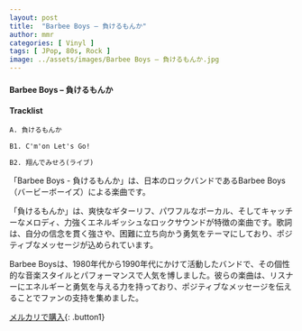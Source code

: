 ```yaml
---
layout: post
title:  "Barbee Boys – 負けるもんか"
author: mmr
categories: [ Vinyl ]
tags: [ JPop, 80s, Rock ]
image: ../assets/images/Barbee Boys – 負けるもんか.jpg
---
```


#### Barbee Boys – 負けるもんか

#### Tracklist
```md
A. 負けるもんか

B1. C'm'on Let's Go!

B2. 翔んでみせろ(ライブ)
```

「Barbee Boys - 負けるもんか」は、日本のロックバンドであるBarbee Boys（バービーボーイズ）による楽曲です。

「負けるもんか」は、爽快なギターリフ、パワフルなボーカル、そしてキャッチーなメロディ、力強くエネルギッシュなロックサウンドが特徴の楽曲です。歌詞は、自分の信念を貫く強さや、困難に立ち向かう勇気をテーマにしており、ポジティブなメッセージが込められています。

Barbee Boysは、1980年代から1990年代にかけて活動したバンドで、その個性的な音楽スタイルとパフォーマンスで人気を博しました。彼らの楽曲は、リスナーにエネルギーと勇気を与える力を持っており、ポジティブなメッセージを伝えることでファンの支持を集めました。


[メルカリで購入](https://jp.mercari.com/item/m78740363521){: .button1}

